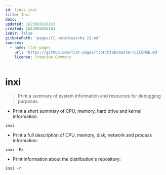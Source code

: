 ```yaml
---
id: linux.inxi
title: Inxi
desc: ''
updated: 1623965016163
created: 1623965016163
isDir: false
gitNotePath: 'pages/{{ noteHiearchy }}.md'
sources:
  - name: tldr-pages
    url: 'https://github.com/tldr-pages/tldr/blob/master/LICENSE.md'
    license: Creative Commons
---
```

# inxi

> Print a summary of system information and resources for debugging purposes.

- Print a short summary of CPU, memory, hard drive and kernel information:

`inxi`

- Print a full description of CPU, memory, disk, network and process information:

`inxi -Fz`

- Print information about the distribution's repository:

`inxi -r`

